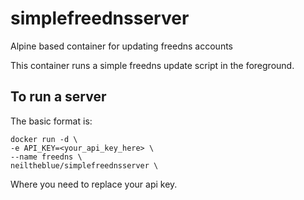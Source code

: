 # simplefreednsserver
Alpine based container for updating freedns accounts

This container runs a simple freedns update script in the foreground.

## To run a server

The basic format is:

```
docker run -d \
-e API_KEY=<your_api_key_here> \
--name freedns \
neiltheblue/simplefreednsserver \
```

Where you need to replace your api key.
